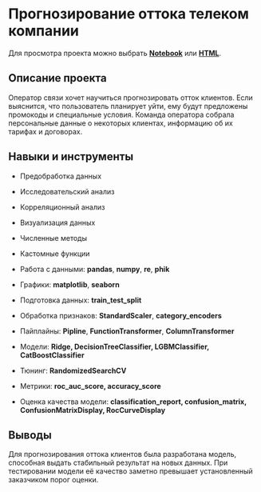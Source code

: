 # Прогнозирование оттока телеком компании

Для просмотра проекта можно выбрать 
[**Notebook**](/telecom-customer-churn/telecom-customer-churn.ipynb) 
или [**HTML**](http://htmlpreview.github.io/?https://github.com/ggorodokin/yandex-practicum-projects/blob/main/telecom-customer-churn/telecom-customer-churn.html).

## Описание проекта

Оператор связи хочет научиться прогнозировать отток клиентов. 
Если выяснится, что пользователь планирует уйти, ему будут предложены промокоды и специальные условия. 
Команда оператора собрала персональные данные о некоторых клиентах, информацию об их тарифах и договорах. 

## Навыки и инструменты

- Предобработка данных
- Исследовательский анализ
- Корреляционный анализ
- Визуализация данных
- Численные методы
- Кастомные функции

- Работа с данными: **pandas**, **numpy**, **re**, **phik**
- Графики: **matplotlib**, **seaborn**
- Подготовка данных: **train_test_split**
- Обработка признаков: **StandardScaler**, **category_encoders**
- Пайплайны: **Pipline**, **FunctionTransformer**, **ColumnTransformer**
- Модели: **Ridge, DecisionTreeClassifier, LGBMClassifier, CatBoostClassifier**
- Тюнинг: **RandomizedSearchCV**
- Метрики: **roc_auc_score, accuracy_score**
- Оценка качества модели: **classification_report, confusion_matrix, ConfusionMatrixDisplay, RocCurveDisplay**

## Выводы

Для прогнозирования оттока клиентов была разработана модель, способная выдать стабильный результат на новых данных. 
При тестировании модели её качество заметно превышает установленный заказчиком порог оценки.